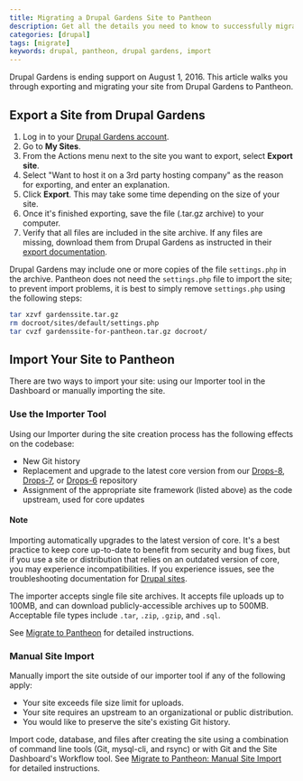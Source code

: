 ```yaml
---
title: Migrating a Drupal Gardens Site to Pantheon
description: Get all the details you need to know to successfully migrate your site away from Drupal Gardens.
categories: [drupal]
tags: [migrate]
keywords: drupal, pantheon, drupal gardens, import
---
```

Drupal Gardens is ending support on August 1, 2016. This article walks you through exporting and migrating your site from Drupal Gardens to Pantheon.

## Export a Site from Drupal Gardens

1. Log in to your [Drupal Gardens account](https://www.drupalgardens.com/user/login).
2. Go to **My Sites**.
3. From the Actions menu next to the site you want to export, select **Export site**.
4. Select "Want to host it on a 3rd party hosting company" as the reason for exporting, and enter an explanation.
5. Click **Export**. This may take some time depending on the size of your site.
6. Once it's finished exporting, save the file (.tar.gz archive) to your computer.
7. Verify that all files are included in the site archive. If any files are missing, download them from Drupal Gardens as instructed in their [export documentation](https://www.drupalgardens.com/documentation/site-export).

Drupal Gardens may include one or more copies of the file `settings.php` in the archive. Pantheon does not need the `settings.php` file to import the site; to prevent import problems, it is best to simply remove `settings.php` using the following steps:

```bash
tar xzvf gardenssite.tar.gz 
rm docroot/sites/default/settings.php 
tar cvzf gardenssite-for-pantheon.tar.gz docroot/
```

## Import Your Site to Pantheon
There are two ways to import your site: using our Importer tool in the Dashboard or manually importing the site. 

### Use the Importer Tool
Using our Importer during the site creation process has the following effects on the codebase:

 - New Git history
 - Replacement and upgrade to the latest core version from our [Drops-8](https://github.com/pantheon-systems/drops-8), [Drops-7](https://github.com/pantheon-systems/drops-7), or [Drops-6](https://github.com/pantheon-systems/drops-6) repository
 - Assignment of the appropriate site framework (listed above) as the code upstream, used for core updates

<div class="alert alert-info" role="alert">
<h4>Note</h4>Importing automatically upgrades to the latest version of core. It's a best practice to keep core up-to-date to benefit from security and bug fixes, but if you use a site or distribution that relies on an outdated version of core, you may experience incompatibilities. If you experience issues, see the troubleshooting documentation for <a href="https://www.drupal.org/troubleshooting"> Drupal sites</a>.</div>

The importer accepts single file site archives. It accepts file uploads up to 100MB, and can download publicly-accessible archives up to 500MB. Acceptable file types include `.tar`, `.zip`, `.gzip`, and `.sql`.

See [Migrate to Pantheon](/docs/migrate/) for detailed instructions.

### Manual Site Import

Manually import the site outside of our importer tool if any of the following apply:

- Your site exceeds file size limit for uploads.
- Your site requires an upstream to an organizational or public distribution.
- You would like to preserve the site's existing Git history.

Import code, database, and files after creating the site using a combination of command line tools (Git, mysql-cli, and rsync) or with Git and the Site Dashboard's Workflow tool. See [Migrate to Pantheon: Manual Site Import](/docs/manual-import) for detailed instructions.
